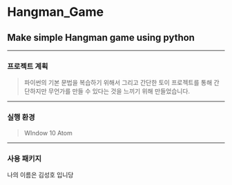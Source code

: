 # Hangman_Game

## Make simple Hangman game using python
-----------------------
### 프로젝트 계획 
> 파이썬의 기본 문법을 복습하기 위해서 그리고 간단한 토이 프로젝트를 통해 간단하지만 무언가를 만들 수 있다는 것을 느끼기 위해 만들었습니다.

-----------------------
### 실행 환경
> WIndow 10
> Atom

-----------------------
### 사용 패키지
나의 이름은
  김성호
입니당
  






